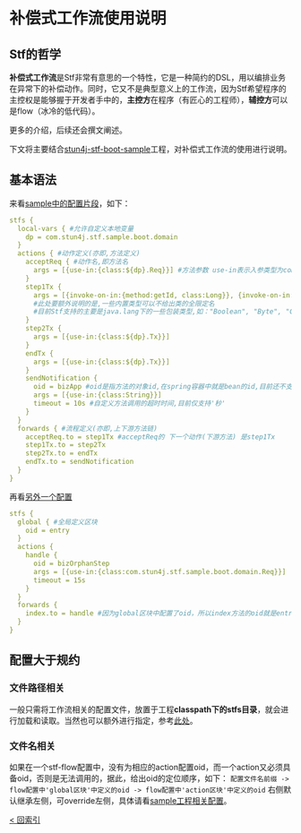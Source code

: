 # 补偿式工作流使用说明
## Stf的哲学
**补偿式工作流**是Stf非常有意思的一个特性，它是一种简约的DSL，用以编排业务在异常下的补偿动作。同时，它又不是典型意义上的工作流，因为Stf希望程序的主控权是能够握于开发者手中的，**主控方**在程序（有匠心的工程师），**辅控方**可以是flow（冰冷的低代码）。

更多的介绍，后续还会撰文阐述。

下文将主要结合[stun4j-stf-boot-sample](https://github.com/stun4j/stun4j-stf/tree/main/stun4j-stf-sample/stun4j-stf-boot-sample)工程，对补偿式工作流的使用进行说明。
## 基本语法
来看[sample中的配置片段](https://github.com/stun4j/stun4j-stf/blob/main/stun4j-stf-sample/stun4j-stf-boot-sample/src/main/resources/stfs/bizMultiStep-flow.conf)，如下：
```yml
stfs {
  local-vars { #允许自定义本地变量
    dp = com.stun4j.stf.sample.boot.domain
  }
  actions { #动作定义(亦即,方法定义)
    acceptReq { #动作名,即方法名
      args = [{use-in:{class:${dp}.Req}}] #方法参数 use-in表示入参类型为com.stun4j.stf.sample.boot.domain.Req,dp变量简化了表达
    }
    step1Tx {
      args = [{invoke-on-in:{method:getId, class:Long}}, {invoke-on-in:{method:getReqId, class:String}}] #invoke-on-in表示入参取值会通过施加在入参对象上的反射来获得,method和class是反射的必要元素,其义自现
      #此处要额外说明的是,一些内置类型可以不给出类的全限定名
      #目前Stf支持的主要是java.lang下的一些包装类型,如："Boolean", "Byte", "Character", "Double", "Float", "Integer", "Long", "Short", "String"
    }
    step2Tx {
      args = [{use-in:{class:${dp}.Tx}}]
    }
    endTx {
      args = [{use-in:{class:${dp}.Tx}}]
    }
    sendNotification {
      oid = bizApp #oid是指方法的对象id,在spring容器中就是bean的id,目前还不支持静态方法的调用
      args = [{use-in:{class:String}}]
      timeout = 10s #自定义方法调用的超时时间,目前仅支持'秒'
    }
  }
  forwards { #流程定义(亦即,上下游方法链)
    acceptReq.to = step1Tx #acceptReq的 下一个动作(下游方法) 是step1Tx
    step1Tx.to = step2Tx
    step2Tx.to = endTx
    endTx.to = sendNotification
  }
}
```
再看[另外一个配置](https://github.com/stun4j/stun4j-stf/blob/main/stun4j-stf-sample/stun4j-stf-boot-sample/src/main/resources/stfs/bizOnTop-flow.conf)
```yml
stfs {
  global { #全局定义区块
    oid = entry
  }
  actions {
    handle {
      oid = bizOrphanStep
      args = [{use-in:{class:com.stun4j.stf.sample.boot.domain.Req}}]
      timeout = 15s
    }
  }
  forwards {
    index.to = handle #因为global区块中配置了oid，所以index方法的oid就是entry了，而handle这个action定义了自己的oid，就不会沿袭global中的定义了
  }
}
```
## 配置大于规约
### 文件路径相关
一般只需将工作流相关的配置文件，放置于工程**classpath下的stfs目录**，就会进行加载和读取。当然也可以额外进行指定，参考[此处](https://github.com/stun4j/stun4j-stf/tree/main/stun4j-stf-spring-boot-starter#21-%25E8%25A1%25A5%25E5%2581%25BF%25E5%25BC%258F%25E5%25B7%25A5%25E4%25BD%259C%25E6%25B5%2581-%25E7%259B%25B8%25E5%2585%25B3%25E9%2585%258D%25E7%25BD%25AE)。
### 文件名相关
如果在一个stf-flow配置中，没有为相应的action配置oid，而一个action又必须具备oid，否则是无法调用的，据此，给出oid的定位顺序，如下：
`配置文件名前缀 -> flow配置中'global区块'中定义的oid -> flow配置中'action区块'中定义的oid`
右侧默认继承左侧，可override左侧，具体请看[sample工程相关配置](https://github.com/stun4j/stun4j-stf/tree/main/stun4j-stf-sample/stun4j-stf-boot-sample/src/main/resources/stfs)。

[< 回索引](../README.md)
